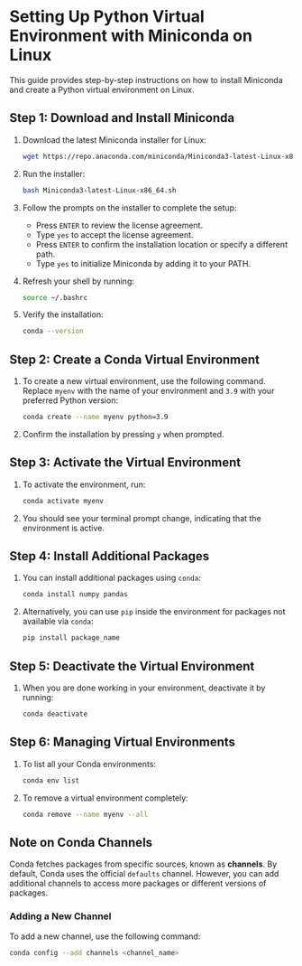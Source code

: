 # Setting Up Python Virtual Environment with Miniconda on Linux

This guide provides step-by-step instructions on how to install Miniconda and create a Python virtual environment on Linux.

## Step 1: Download and Install Miniconda

1. Download the latest Miniconda installer for Linux:

    ```bash
    wget https://repo.anaconda.com/miniconda/Miniconda3-latest-Linux-x86_64.sh
    ```

2. Run the installer:

    ```bash
    bash Miniconda3-latest-Linux-x86_64.sh
    ```

3. Follow the prompts on the installer to complete the setup:
   - Press `ENTER` to review the license agreement.
   - Type `yes` to accept the license agreement.
   - Press `ENTER` to confirm the installation location or specify a different path.
   - Type `yes` to initialize Miniconda by adding it to your PATH.

4. Refresh your shell by running:

    ```bash
    source ~/.bashrc
    ```

5. Verify the installation:

    ```bash
    conda --version
    ```

## Step 2: Create a Conda Virtual Environment

1. To create a new virtual environment, use the following command. Replace `myenv` with the name of your environment and `3.9` with your preferred Python version:

    ```bash
    conda create --name myenv python=3.9
    ```

2. Confirm the installation by pressing `y` when prompted.

## Step 3: Activate the Virtual Environment

1. To activate the environment, run:

    ```bash
    conda activate myenv
    ```

2. You should see your terminal prompt change, indicating that the environment is active.

## Step 4: Install Additional Packages

1. You can install additional packages using `conda`:

    ```bash
    conda install numpy pandas
    ```

2. Alternatively, you can use `pip` inside the environment for packages not available via `conda`:

    ```bash
    pip install package_name
    ```

## Step 5: Deactivate the Virtual Environment

1. When you are done working in your environment, deactivate it by running:

    ```bash
    conda deactivate
    ```

## Step 6: Managing Virtual Environments

1. To list all your Conda environments:

    ```bash
    conda env list
    ```

2. To remove a virtual environment completely:

    ```bash
    conda remove --name myenv --all
    ```

## Note on Conda Channels

Conda fetches packages from specific sources, known as **channels**. By default, Conda uses the official `defaults` channel. However, you can add additional channels to access more packages or different versions of packages.

### Adding a New Channel

To add a new channel, use the following command:

```bash
conda config --add channels <channel_name>